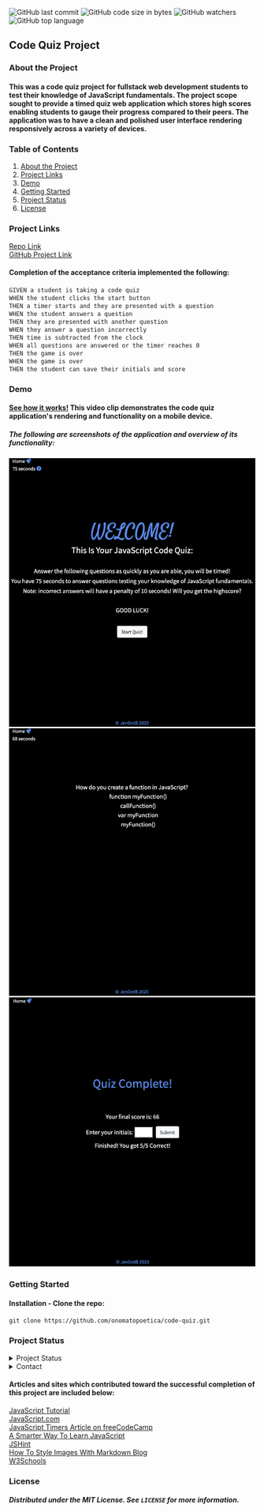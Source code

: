 ![GitHub last commit](https://img.shields.io/github/last-commit/onomatopoetica/code-quiz)  ![GitHub code size in bytes](https://img.shields.io/github/languages/code-size/onomatopoetica/code-quiz)  ![GitHub watchers](https://img.shields.io/github/watchers/onomatopoetica/code-quiz?label=Watch&style=social)  ![GitHub top language](https://img.shields.io/github/languages/top/onomatopoetica/code-quiz)


## Code Quiz Project 

### About the Project

#### This was a code quiz project for fullstack web development students to test their knowledge of JavaScript fundamentals. The project scope sought to provide a timed quiz web application which stores high scores enabling students to gauge their progress compared to their peers. The application was to have a clean and polished user interface rendering responsively across a variety of devices. 

### Table of Contents
1. [About the Project](#About-The-Project)
1. [Project Links](#Project-Links)
1. [Demo](#Demo)
1. [Getting Started](#Getting-Started)
1. [Project Status](#Project-Status)
1. [License](#License)

### Project Links
[Repo Link](https://github.com/onomatopoetica/code-quiz) <br>
[GitHub Project Link](https://onomatopoetica.github.io/code-quiz/)

#### Completion of the acceptance criteria implemented the following:
```
GIVEN a student is taking a code quiz
WHEN the student clicks the start button
THEN a timer starts and they are presented with a question
WHEN the student answers a question
THEN they are presented with another question
WHEN they answer a question incorrectly
THEN time is subtracted from the clock
WHEN all questions are answered or the timer reaches 0
THEN the game is over
WHEN the game is over
THEN the student can save their initials and score
```

### Demo

#### [See how it works!](https://drive.google.com/file/d/1kSbOqD0NQTzyFpGc-1Y-iRe6U3hPOCnC/view?usp=sharing) This video clip demonstrates the code quiz application's rendering and functionality on a mobile device. 

##### The following are screenshots of the application and overview of its functionality: <br>

<img src="assets/Welcome.png" width=500 height=auto>

<img src="assets/Quiz0.png" width=500 height=auto>

<img src="assets/Finis.png" width=500 height=auto>

### Getting Started
#### Installation - Clone the repo: <br>
   ```  
   git clone https://github.com/onomatopoetica/code-quiz.git
   ```
   
### Project Status
<details>
    <summary>Project Status</summary>
    Active
</details>
<details>
    <summary>Contact</summary>
    jendotb@gmail.com
</details>

#### Articles and sites which contributed toward the successful completion of this project are included below:

[JavaScript Tutorial](https://www.javascripttutorial.net/) <br>
[JavaScript.com](https://www.javascript.com/) <br>
[JavaScript Timers Article on freeCodeCamp](https://www.freecodecamp.org/news/javascript-timers-everything-you-need-to-know-5f31eaa37162/) <br>
[A Smarter Way To Learn JavaScript](https://www.asmarterwaytolearn.com/js/) <br>
[JSHint](https://jshint.com/) <br>
[How To Style Images With Markdown Blog](https://www.xaprb.com/blog/how-to-style-images-with-markdown/) <br>
[W3Schools](https://www.w3schools.com/js/default.asp) <br>

### License
##### Distributed under the MIT License. See `LICENSE` for more information.

